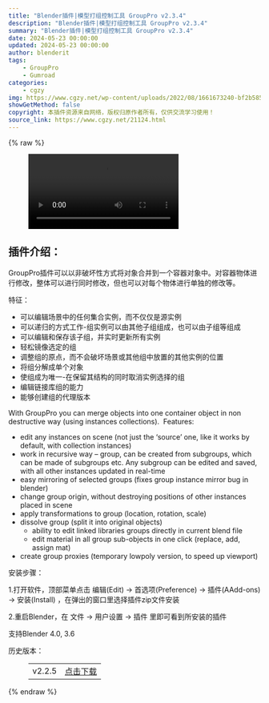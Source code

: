 ```yaml
---
title: "Blender插件|模型打组控制工具 GroupPro v2.3.4"
description: "Blender插件|模型打组控制工具 GroupPro v2.3.4"
summary: "Blender插件|模型打组控制工具 GroupPro v2.3.4"
date: 2024-05-23 00:00:00
updated: 2024-05-23 00:00:00
author: blenderit
tags: 
    - GroupPro
    - Gumroad
categories:
    - cgzy
img: https://www.cgzy.net/wp-content/uploads/2022/08/1661673240-bf2b585aaeb7a04.jpg
showGetMethod: false
copyright: 本插件资源来自网络，版权归原作者所有，仅供交流学习使用！
source_link: https://www.cgzy.net/21124.html
---
```


{% raw %}
<figure class="wp-block-video aligncenter"><video controls src="https://cloud.video.taobao.com/play/u/717183932/p/1/e/6/t/1/374011952518.mp4"></video></figure><div class="wp-block-pandastudio-title"><div class="title_style_01"><h2 id="h2-0">插件介绍：</h2></div></div><p class="is-style-text-indent-2em">GroupPro插件可以以非破坏性方式将对象合并到一个容器对象中。对容器物体进行修改，整体可以进行同时修改，但也可以对每个物体进行单独的修改等。</p><div class="wp-block-pandastudio-title"><div class="title_style_01"><p>特征：</p></div></div><ul>
<li>可以编辑场景中的任何集合实例，而不仅仅是源实例</li>



<li>可以递归的方式工作-组实例可以由其他子组组成，也可以由子组等组成</li>



<li>可以编辑和保存该子组，并实时更新所有实例</li>



<li>轻松镜像选定的组</li>



<li>调整组的原点，而不会破坏场景或其他组中放置的其他实例的位置</li>



<li>将组分解成单个对象</li>



<li>使组成为唯一-在保留其结构的同时取消实例选择的组</li>



<li>编辑链接库组的能力</li>



<li>能够创建组的代理版本</li>
</ul><p>With GroupPro you can merge objects into one container object in non destructive way (using instances collections).  Features:</p><ul>
<li>edit any instances on scene (not just the ‘source’ one, like it works by default, with collection instances)</li>



<li>work in recursive way – group, can be created from subgroups, which can be made of subgroups etc. Any subgroup can be edited and saved, with all other instances updated in real-time</li>



<li>easy mirroring of selected groups (fixes group instance mirror bug in blender)</li>



<li>change group origin, without destroying positions of other instances placed in scene</li>



<li>apply transformations to group (location, rotation, scale)</li>



<li>dissolve group (split it into original objects)
<ul>
<li>ability to edit linked libraries groups directly in current blend file</li>



<li>edit material in all group sub-objects in one click (replace, add, assign mat)</li>
</ul>
</li>



<li>create group proxies (temporary lowpoly version, to speed up viewport)</li>
</ul><div class="wp-block-pandastudio-title"><div class="title_style_01"><p>安装步骤：</p></div></div><p>1.打开软件，顶部菜单点击 编辑(Edit) → 首选项(Preference) → 插件(AAdd-ons) → 安装(Install) ，在弹出的窗口里选择插件zip文件安装</p><p>2.重启Blender，在 文件 → 用户设置 → 插件 里即可看到所安装的插件</p><div class="wp-block-pandastudio-tips"><div class="tip success "><p>支持Blender 4.0, 3.6</p>
</div></div><div class="wp-block-pandastudio-title"><div class="title_style_01"><p>历史版本：</p></div></div><figure class="wp-block-table has-medium-font-size"><table><tbody><tr><td>v2.2.5</td><td><a href="https://www.cgzy.net/go?_=bca968afbdaHR0cHM6Ly9wYW4uYmFpZHUuY29tL3MvMXZpWDg5N2NqS29zRE5ITF92OWpwdHc%2FcHdkPWl3MHg%3D" target="_blank">点击下载</a></td></tr></tbody></table></figure>
<div style="display: none">cgzy</div>
{% endraw %}